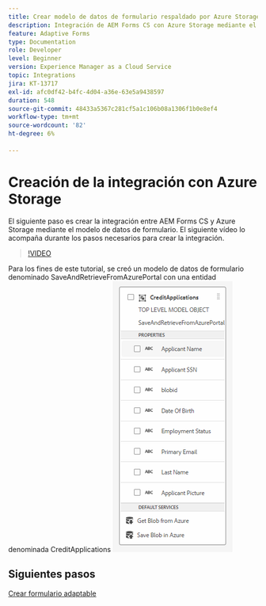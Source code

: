 ```yaml
---
title: Crear modelo de datos de formulario respaldado por Azure Storage
description: Integración de AEM Forms CS con Azure Storage mediante el modelo de datos de formulario
feature: Adaptive Forms
type: Documentation
role: Developer
level: Beginner
version: Experience Manager as a Cloud Service
topic: Integrations
jira: KT-13717
exl-id: afc0df42-b4fc-4d04-a36e-63e5a9438597
duration: 548
source-git-commit: 48433a5367c281cf5a1c106b08a1306f1b0e8ef4
workflow-type: tm+mt
source-wordcount: '82'
ht-degree: 6%

---
```


# Creación de la integración con Azure Storage

El siguiente paso es crear la integración entre AEM Forms CS y Azure Storage mediante el modelo de datos de formulario.
El siguiente vídeo lo acompaña durante los pasos necesarios para crear la integración.

>[!VIDEO](https://video.tv.adobe.com/v/335385?quality=12&learn=on)

Para los fines de este tutorial, se creó un modelo de datos de formulario denominado SaveAndRetrieveFromAzurePortal con una entidad denominada CreditApplications
![fdm-entity](./assets/fdm-entity.png)

## Siguientes pasos

[Crear formulario adaptable](./create-af.md)

